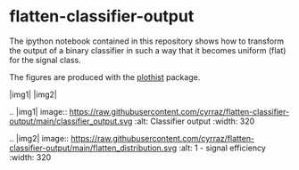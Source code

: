 flatten-classifier-output
===========================

The ipython notebook contained in this repository shows how to transform the output of a binary classifier in such a way that it becomes uniform (flat) for the signal class.

The figures are produced with the [plothist](https://github.com/cyrraz/plothist) package.

|img1| |img2|

.. |img1| image:: https://raw.githubusercontent.com/cyrraz/flatten-classifier-output/main/classifier_output.svg
   :alt: Classifier output
   :width: 320

.. |img2| image:: https://raw.githubusercontent.com/cyrraz/flatten-classifier-output/main/flatten_distribution.svg
   :alt: 1 - signal efficiency
   :width: 320
